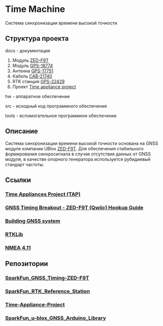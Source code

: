 # Time Machine

Система синхронизации времени высокой точности

## Структура проекта

docs - документация
1. Модуль [ZED-F9T](https://www.u-blox.com/en/product/zed-f9t-module)
2. Модуль [GPS-18774](https://www.sparkfun.com/products/18774)
3. Антенна [GPS-17751](https://www.sparkfun.com/products/17751)
4. Кабель [CAB-21740](https://www.sparkfun.com/products/21740)
5. RTK станция [GPS-22429](https://www.sparkfun.com/products/22429)
6. Проект [Time appliance project](https://www.opencompute.org/wiki/Time_Appliances_Project)

hw - аппаратное обеспечение

src - исходный код программного обеспечения

tools - вспомогательное программное обеспечение

## Описание

Система синхронизации времени высокой точности основана на GNSS модуле компании UBlox [ZED-F9T](https://www.u-blox.com/en/product/zed-f9t-module).
Для обеспечения стабильного формирования синхросигнала в случае отсутствия данных от GNSS модуля, в качестве опорного генератора используется рубидиевый стандарт частоты.


## Ссылки

### [Time Appliances Project (TAP)](https://www.opencompute.org/projects/time-appliances-project-tap)
### [GNSS Timing Breakout - ZED-F9T (Qwiic) Hookup Guide](https://learn.sparkfun.com/tutorials/gnss-timing-breakout---zed-f9t-qwiic-hookup-guide?_ga=2.188865775.555973505.1687876556-1904890489.1687876556)
### [Building GNSS system](https://www.sparkfun.com/gps)
### [RTKLib](https://rtklib.com/)
### [NMEA 4.11](https://gpsd.gitlab.io/gpsd/NMEA.html)

## Репозитории
### [SparkFun_GNSS_Timing-ZED-F9T](https://github.com/sparkfun/SparkFun_GNSS_Timing-ZED-F9T)
### [SparkFun_RTK_Reference_Station](https://github.com/sparkfun/SparkFun_RTK_Reference_Station)
### [Time-Appliance-Project](https://github.com/opencomputeproject/Time-Appliance-Project)
### [SparkFun_u-blox_GNSS_Arduino_Library](https://github.com/sparkfun/SparkFun_u-blox_GNSS_Arduino_Library)